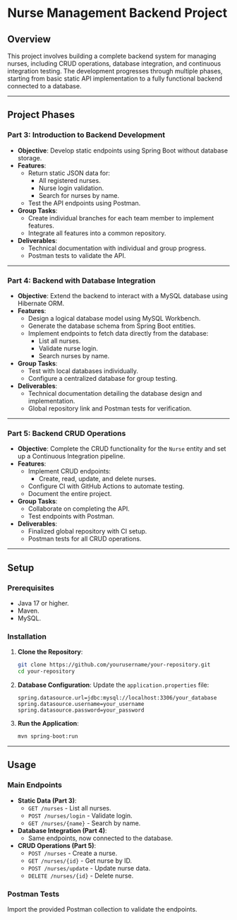 # Nurse Management Backend Project

## Overview
This project involves building a complete backend system for managing nurses, including CRUD operations, database integration, and continuous integration testing. The development progresses through multiple phases, starting from basic static API implementation to a fully functional backend connected to a database.

---

## Project Phases

### Part 3: Introduction to Backend Development
- **Objective**: Develop static endpoints using Spring Boot without database storage.
- **Features**:
  - Return static JSON data for:
    - All registered nurses.
    - Nurse login validation.
    - Search for nurses by name.
  - Test the API endpoints using Postman.
- **Group Tasks**:
  - Create individual branches for each team member to implement features.
  - Integrate all features into a common repository.
- **Deliverables**:
  - Technical documentation with individual and group progress.
  - Postman tests to validate the API.

---

### Part 4: Backend with Database Integration
- **Objective**: Extend the backend to interact with a MySQL database using Hibernate ORM.
- **Features**:
  - Design a logical database model using MySQL Workbench.
  - Generate the database schema from Spring Boot entities.
  - Implement endpoints to fetch data directly from the database:
    - List all nurses.
    - Validate nurse login.
    - Search nurses by name.
- **Group Tasks**:
  - Test with local databases individually.
  - Configure a centralized database for group testing.
- **Deliverables**:
  - Technical documentation detailing the database design and implementation.
  - Global repository link and Postman tests for verification.

---

### Part 5: Backend CRUD Operations
- **Objective**: Complete the CRUD functionality for the `Nurse` entity and set up a Continuous Integration pipeline.
- **Features**:
  - Implement CRUD endpoints:
    - Create, read, update, and delete nurses.
  - Configure CI with GitHub Actions to automate testing.
  - Document the entire project.
- **Group Tasks**:
  - Collaborate on completing the API.
  - Test endpoints with Postman.
- **Deliverables**:
  - Finalized global repository with CI setup.
  - Postman tests for all CRUD operations.

---

## Setup

### Prerequisites
- Java 17 or higher.
- Maven.
- MySQL.

### Installation
1. **Clone the Repository**:
   ```bash
   git clone https://github.com/yourusername/your-repository.git
   cd your-repository
   ```
2. **Database Configuration**:
   Update the `application.properties` file:
   ```properties
   spring.datasource.url=jdbc:mysql://localhost:3306/your_database
   spring.datasource.username=your_username
   spring.datasource.password=your_password
   ```
3. **Run the Application**:
   ```bash
   mvn spring-boot:run
   ```

---

## Usage

### Main Endpoints
- **Static Data (Part 3)**:
  - `GET /nurses` - List all nurses.
  - `POST /nurses/login` - Validate login.
  - `GET /nurses/{name}` - Search by name.
- **Database Integration (Part 4)**:
  - Same endpoints, now connected to the database.
- **CRUD Operations (Part 5)**:
  - `POST /nurses` - Create a nurse.
  - `GET /nurses/{id}` - Get nurse by ID.
  - `POST /nurses/update` - Update nurse data.
  - `DELETE /nurses/{id}` - Delete nurse.

### Postman Tests
Import the provided Postman collection to validate the endpoints.
